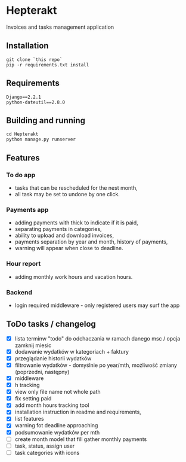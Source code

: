 # Hepterakt

Invoices and tasks management application 

## Installation

```
git clone `this repo`
pip -r requirements.txt install
```

## Requirements

```
Django==2.2.1
python-dateutil==2.8.0
```

## Building and running

```
cd Hepterakt
python manage.py runserver
```

## Features

### To do app 
 
 - tasks that can be rescheduled for the nest month,
 - all task may be set to undone by one click.
 
### Payments app

 - adding payments with thick to indicate if it is paid,
 - separating payments in categories,
 - ability to upload and download invoices,
 - payments separation by year and month, history of payments,
 - warning will appear when close to deadline.

### Hour report

 - adding monthly work hours and vacation hours.
 
### Backend

 - login required middleware - only registered users may surf the app

## ToDo tasks / changelog

- [x] lista terminw "todo" do odchaczania w ramach danego msc / opcja zamknij miesic
- [x] dodawanie wydatków w kategoriach + faktury
- [x] przeglądanie historii wydatków
- [x] filtrowanie wydatków - domyślnie po year/mth, możliwość zmiany (poprzedni, następny)
- [x] middleware
- [x] h tracking
- [x] view only file name not whole path
- [x] fix setting paid
- [x] add month hours tracking tool
- [x] installation instruction in readme and requirements, 
- [x] list features
- [x] warning fot deadline approaching
- [x] podsumowanie wydatków per mth
- [ ] create month model that fill gather monthly payments
- [ ] task, status, assign user
- [ ] task categories with icons